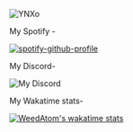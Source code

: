 
![YNXo](https://github.com/weedatom/weedatom/assets/115914024/7a085136-5d46-48c5-afaf-386fbee12f68)

My Spotify - 



[![spotify-github-profile](https://spotify-github-profile.vercel.app/api/view?uid=y3g2pmkhcx3xl32kbgzsbgdug&cover_image=true&theme=default&show_offline=false&background_color=121212&interchange=false)](https://github.com/kittinan/spotify-github-profile)

My Discord-



![My Discord](https://discord-readme-badge.vercel.app/api?id=775717417845522442)


My Wakatime stats-


[![WeedAtom's wakatime stats](https://github-readme-stats.vercel.app/api/wakatime?username=weedatom)](https://github.com/anuraghazra/github-readme-stats)
